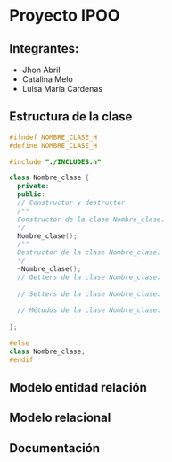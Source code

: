 # Proyecto IPOO

## Integrantes:
- Jhon Abril
- Catalina Melo
- Luisa María Cardenas

## Estructura de la clase

```cpp
#ifndef NOMBRE_CLASE_H
#define NOMBRE_CLASE_H

#include "./INCLUDES.h"

class Nombre_clase {
  private:
  public:
  // Constructor y destructor
  /**
  Constructor de la clase Nombre_clase.
  */
  Nombre_clase();
  /**
  Destructor de la clase Nombre_clase.
  */
  ~Nombre_clase();
  // Getters de la clase Nombre_clase.
  
  // Setters de la clase Nombre_clase.
  
  // Métodos de la clase Nombre_clase.
  
};

#else 
class Nombre_clase;
#endif
```

## Modelo entidad relación

## Modelo relacional

## Documentación

